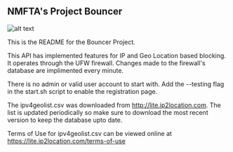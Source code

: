 ## NMFTA's Project Bouncer

![alt text](https://raw.githubusercontent.com/nmfta-repo/nmfta-bouncer/master/project-bouncer-small.png)


This is the README for the Bouncer Project.

This API has implemented features for IP and Geo Location based blocking.
It operates through the UFW firewall.
Changes made to the firewall's database are implimented every minute.

There is no admin or valid user account to start with. Add the --testing flag in the start.sh script to enable the registration page.

The ipv4geolist.csv was downloaded from http://lite.ip2location.com. The list is updated periodically so make sure to download the most recent version to keep the database upto date.

Terms of Use for ipv4geolist.csv can be viewed online at https://lite.ip2location.com/terms-of-use